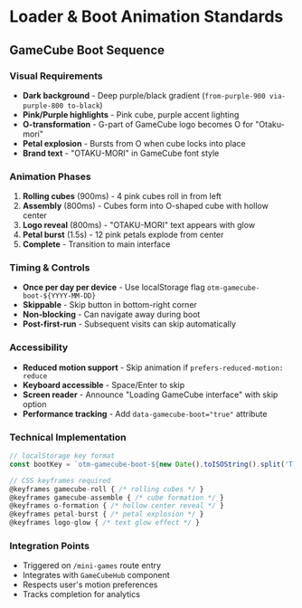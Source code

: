 # Loader & Boot Animation Standards

## GameCube Boot Sequence

### Visual Requirements

- **Dark background** - Deep purple/black gradient (`from-purple-900 via-purple-800 to-black`)
- **Pink/Purple highlights** - Pink cube, purple accent lighting
- **O-transformation** - G-part of GameCube logo becomes O for "Otaku-mori"
- **Petal explosion** - Bursts from O when cube locks into place
- **Brand text** - "OTAKU-MORI" in GameCube font style

### Animation Phases

1. **Rolling cubes** (900ms) - 4 pink cubes roll in from left
2. **Assembly** (800ms) - Cubes form into O-shaped cube with hollow center
3. **Logo reveal** (800ms) - "OTAKU-MORI" text appears with glow
4. **Petal burst** (1.5s) - 12 pink petals explode from center
5. **Complete** - Transition to main interface

### Timing & Controls

- **Once per day per device** - Use localStorage flag `otm-gamecube-boot-${YYYY-MM-DD}`
- **Skippable** - Skip button in bottom-right corner
- **Non-blocking** - Can navigate away during boot
- **Post-first-run** - Subsequent visits can skip automatically

### Accessibility

- **Reduced motion support** - Skip animation if `prefers-reduced-motion: reduce`
- **Keyboard accessible** - Space/Enter to skip
- **Screen reader** - Announce "Loading GameCube interface" with skip option
- **Performance tracking** - Add `data-gamecube-boot="true"` attribute

### Technical Implementation

```typescript
// localStorage key format
const bootKey = `otm-gamecube-boot-${new Date().toISOString().split('T')[0]}`;

// CSS keyframes required
@keyframes gamecube-roll { /* rolling cubes */ }
@keyframes gamecube-assemble { /* cube formation */ }
@keyframes o-formation { /* hollow center reveal */ }
@keyframes petal-burst { /* petal explosion */ }
@keyframes logo-glow { /* text glow effect */ }
```

### Integration Points

- Triggered on `/mini-games` route entry
- Integrates with `GameCubeHub` component
- Respects user's motion preferences
- Tracks completion for analytics
